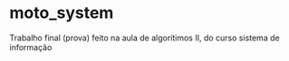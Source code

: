 # moto_system
Trabalho final (prova) feito na aula de algorítimos II, do curso sistema de informação 
